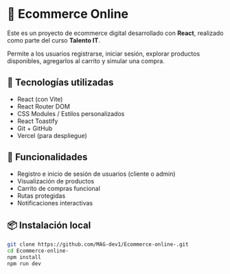 # 🛒 Ecommerce Online

Este es un proyecto de ecommerce digital desarrollado con **React**, realizado como parte del curso **Talento IT**.

Permite a los usuarios registrarse, iniciar sesión, explorar productos disponibles, agregarlos al carrito y simular una compra.

## 🚀 Tecnologías utilizadas

- React (con Vite)
- React Router DOM
- CSS Modules / Estilos personalizados
- React Toastify
- Git + GitHub
- Vercel (para despliegue)

## 🔧 Funcionalidades

- Registro e inicio de sesión de usuarios (cliente o admin)
- Visualización de productos
- Carrito de compras funcional
- Rutas protegidas
- Notificaciones interactivas

## 📦 Instalación local

```bash
git clone https://github.com/MAG-dev1/Ecommerce-online-.git
cd Ecommerce-online-
npm install
npm run dev

